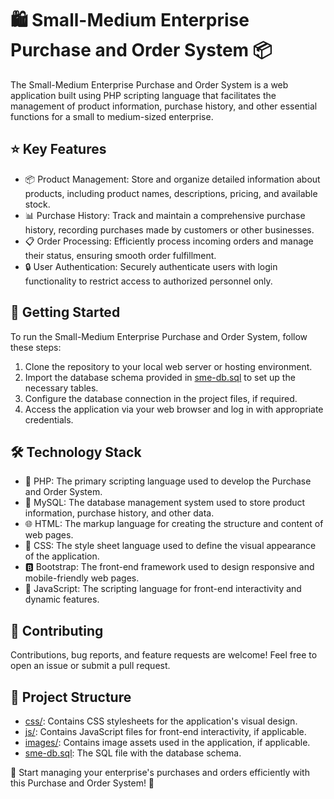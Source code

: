 # 🛍️ Small-Medium Enterprise Purchase and Order System 📦

The Small-Medium Enterprise Purchase and Order System is a web application built using PHP scripting language that facilitates the management of product information, purchase history, and other essential functions for a small to medium-sized enterprise.

## ⭐️ Key Features

- 📦 Product Management: Store and organize detailed information about products, including product names, descriptions, pricing, and available stock.
- 📊 Purchase History: Track and maintain a comprehensive purchase history, recording purchases made by customers or other businesses.
- 📋 Order Processing: Efficiently process incoming orders and manage their status, ensuring smooth order fulfillment.
- 🔒 User Authentication: Securely authenticate users with login functionality to restrict access to authorized personnel only.

## 🚀 Getting Started

To run the Small-Medium Enterprise Purchase and Order System, follow these steps:

1. Clone the repository to your local web server or hosting environment.
2. Import the database schema provided in [sme-db.sql](database/sme-db.sql) to set up the necessary tables.
3. Configure the database connection in the project files, if required.
4. Access the application via your web browser and log in with appropriate credentials.

## 🛠 Technology Stack

- 🐘 PHP: The primary scripting language used to develop the Purchase and Order System.
- 🏢 MySQL: The database management system used to store product information, purchase history, and other data.
- 🌐 HTML: The markup language for creating the structure and content of web pages.
- 🎨 CSS: The style sheet language used to define the visual appearance of the application.
- 🅱️ Bootstrap: The front-end framework used to design responsive and mobile-friendly web pages.
- 🎉 JavaScript: The scripting language for front-end interactivity and dynamic features.

## 🤝 Contributing

Contributions, bug reports, and feature requests are welcome! Feel free to open an issue or submit a pull request.

## 📄 Project Structure

- [css/](assets/css/): Contains CSS stylesheets for the application's visual design.
- [js/](assets/js/): Contains JavaScript files for front-end interactivity, if applicable.
- [images/](assets/images/): Contains image assets used in the application, if applicable.
- [sme-db.sql](database/sme-db.sql): The SQL file with the database schema.

🛒 Start managing your enterprise's purchases and orders efficiently with this Purchase and Order System! 🛒

